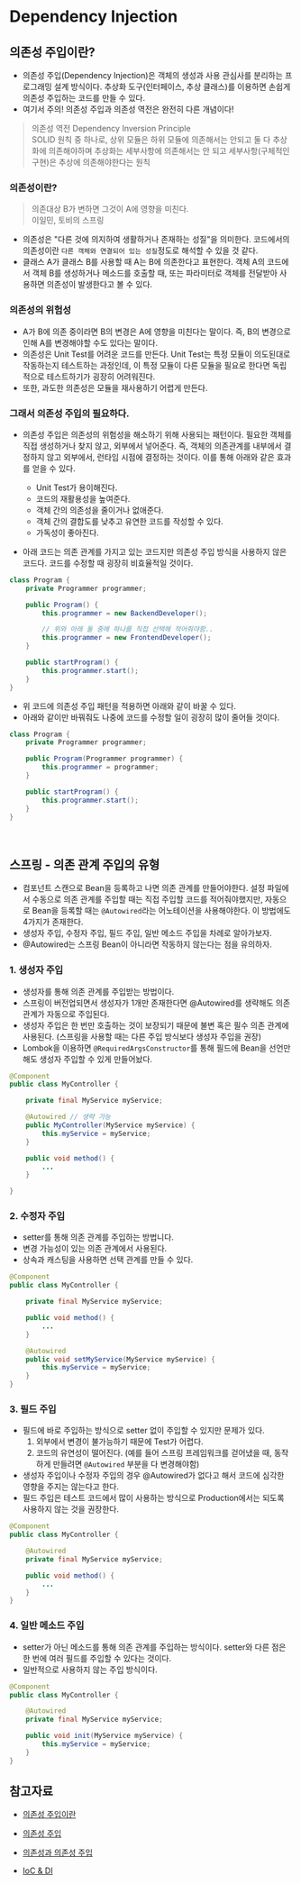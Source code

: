 # Dependency Injection

## 의존성 주입이란?

- 의존성 주입(Dependency Injection)은 객체의 생성과 사용 관심사를 분리하는 프로그래밍 설계 방식이다. 추상화 도구(인터페이스, 추상 클래스)를 이용하면 손쉽게 의존성 주입하는 코드를 만들 수 있다.
- 여기서 주의! 의존성 주입과 의존성 역전은 완전히 다른 개념이다!

> 의존성 역전
> Dependency Inversion Principle <br/>
> SOLID 원칙 중 하나로, 상위 모듈은 하위 모듈에 의존해서는 안되고 둘 다 추상화에 의존해야하며 추상화는 세부사항에 의존해서는 안 되고 세부사항(구체적인 구현)은 추상에 의존해야한다는 원칙

### 의존성이란?

> 의존대상 B가 변하면 그것이 A에 영향을 미친다. <br/>
> 이일민, 토비의 스프링

- 의존성은 "다른 것에 의지하여 생활하거나 존재하는 성질"을 의미한다. 코드에서의 의존성이란 `다른 객체와 연결되어 있는 성질`정도로 해석할 수 있을 것 같다.
- 클래스 A가 클래스 B를 사용할 때 A는 B에 의존한다고 표현한다. 객체 A의 코드에서 객체 B를 생성하거나 메소드를 호출할 때, 또는 파라미터로 객체를 전달받아 사용하면 의존성이 발생한다고 볼 수 있다.

### 의존성의 위험성

- A가 B에 의존 중이라면 B의 변경은 A에 영향을 미친다는 말이다. 즉, B의 변경으로 인해 A를 변경해야할 수도 있다는 말이다.
- 의존성은 Unit Test를 어려운 코드를 만든다. Unit Test는 특정 모듈이 의도된대로 작동하는지 테스트하는 과정인데, 이 특정 모듈이 다른 모듈을 필요로 한다면 독립적으로 테스트하기가 굉장히 어려워진다.
- 또한, 과도한 의존성은 모듈을 재사용하기 어렵게 만든다.

### 그래서 의존성 주입의 필요하다.

- 의존성 주입은 의존성의 위험성을 해소하기 위해 사용되는 패턴이다. 필요한 객체를 직접 생성하거나 찾지 않고, 외부에서 넣어준다. 즉, 객체의 의존관계를 내부에서 결정하지 않고 외부에서, 런타임 시점에 결정하는 것이다. 이를 통해 아래와 같은 효과를 얻을 수 있다.

  - Unit Test가 용이해진다.
  - 코드의 재활용성을 높여준다.
  - 객체 간의 의존성을 줄이거나 없애준다.
  - 객체 간의 결합도를 낮추고 유연한 코드를 작성할 수 있다.
  - 가독성이 좋아진다.

- 아래 코드는 의존 관계를 가지고 있는 코드지만 의존성 주입 방식을 사용하지 않은 코드다. 코드를 수정할 때 굉장히 비효율적일 것이다.

```java
class Program {
    private Programmer programmer;

    public Program() {
        this.programmer = new BackendDeveloper();

        // 위와 아래 둘 중에 하나를 직접 선택해 적어줘야함..
        this.programmer = new FrontendDeveloper();
    }

    public startProgram() {
        this.programmer.start();
    }
}
```

- 위 코드에 의존성 주입 패턴을 적용하면 아래와 같이 바꿀 수 있다.
- 아래와 같이만 바꿔줘도 나중에 코드를 수정할 일이 굉장히 많이 줄어들 것이다.

```java
class Program {
    private Programmer programmer;

    public Program(Programmer programmer) {
        this.programmer = programmer;
    }

    public startProgram() {
        this.programmer.start();
    }
}
```

<br/>

## 스프링 - 의존 관계 주입의 유형

- 컴포넌트 스캔으로 Bean을 등록하고 나면 의존 관계를 만들어야한다. 설정 파일에서 수동으로 의존 관계를 주입할 때는 직접 주입할 코드를 적어줘야했지만, 자동으로 Bean을 등록할 때는 `@Autowired`라는 어노테이션을 사용해야한다. 이 방법에도 4가지가 존재한다.
- 생성자 주입, 수정자 주입, 필드 주입, 일반 메소드 주입을 차례로 알아가보자.
- @Autowired는 스프링 Bean이 아니라면 작동하지 않는다는 점을 유의하자.

### 1. 생성자 주입

- 생성자를 통해 의존 관계를 주입받는 방법이다.
- 스프링이 버전업되면서 생성자가 1개만 존재한다면 @Autowired를 생략해도 의존관계가 자동으로 주입된다.
- 생성자 주입은 한 번만 호출하는 것이 보장되기 때문에 불변 혹은 필수 의존 관계에 사용된다. (스프링을 사용할 때는 다른 주입 방식보다 생성자 주입을 권장)
- Lombok을 이용하면 `@RequiredArgsConstructor`를 통해 필드에 Bean을 선언만 해도 생성자 주입할 수 있게 만들어놨다.

```java
@Component
public class MyController {

    private final MyService myService;

    @Autowired // 생략 가능
    public MyController(MyService myService) {
        this.myService = myService;
    }

    public void method() {
        ...
    }

}
```

### 2. 수정자 주입

- setter를 통해 의존 관계를 주입하는 방법니다.
- 변경 가능성이 있는 의존 관계에서 사용된다.
- 상속과 캐스팅을 사용하면 선택 관계를 만들 수 있다.

```java
@Component
public class MyController {

    private final MyService myService;

    public void method() {
        ...
    }

    @Autowired
    public void setMyService(MyService myService) {
        this.myService = myService;
    }
}
```

### 3. 필드 주입

- 필드에 바로 주입하는 방식으로 setter 없이 주입할 수 있지만 문제가 있다.
  1. 외부에서 변경이 불가능하기 때문에 Test가 어렵다.
  2. 코드의 유연성이 떨어진다. (예를 들어 스프링 프레임워크를 걷어냈을 때, 동작하게 만들려면 `@Autowired` 부분을 다 변경해야함)
- 생성자 주입이나 수정자 주입의 경우 @Autowired가 없다고 해서 코드에 심각한 영향을 주지는 않는다고 한다.
- 필드 주입은 테스트 코드에서 많이 사용하는 방식으로 Production에서는 되도록 사용하지 않는 것을 권장한다.

```java
@Component
public class MyController {

    @Autowired
    private final MyService myService;

    public void method() {
        ...
    }
}
```

### 4. 일반 메소드 주입

- setter가 아닌 메소드를 통해 의존 관계를 주입하는 방식이다. setter와 다른 점은 한 번에 여러 필드를 주입할 수 있다는 것이다.
- 일반적으로 사용하지 않는 주입 방식이다.

```java
@Component
public class MyController {

    @Autowired
    private final MyService myService;

    public void init(MyService myService) {
        this.myService = myService;
    }
}
```

## 참고자료

- [의존성 주입이란](https://velog.io/@wlsdud2194/what-is-di)

- [의존성 주입](https://7942yongdae.tistory.com/177)

- [의존성과 의존성 주입](https://hudi.blog/dependency-injection/)

- [IoC & DI](https://steady-coding.tistory.com/458)
